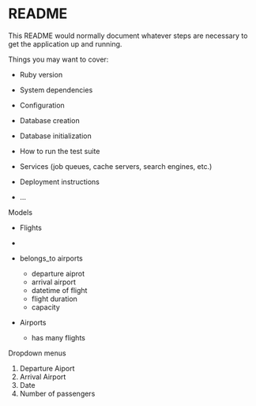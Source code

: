 # README

This README would normally document whatever steps are necessary to get the
application up and running.

Things you may want to cover:

* Ruby version

* System dependencies

* Configuration

* Database creation

* Database initialization

* How to run the test suite

* Services (job queues, cache servers, search engines, etc.)

* Deployment instructions

* ...

Models
- Flights
- 
- belongs_to airports 

  - departure aiprot
  - arrival airport
  - datetime of flight 
  - flight duration  
  - capacity
  
- Airports 
  -   has many flights 

Dropdown menus
1. Departure Aiport
2. Arrival Airport
3. Date
4. Number of passengers

